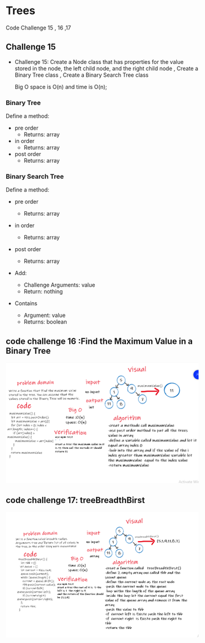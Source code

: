 # Trees

Code Challenge 15 , 16 ,17

## Challenge 15

- Challenge 15: Create a Node class that has properties for the value stored in the node, the left child node, and the right child node , Create a Binary Tree class , Create a Binary Search Tree class
  <!-- Description of the challenge -->

  Big O space is O(n) and time is O(n);

### Binary Tree

Define a method:

- pre order
  - Returns: array
- in order
  - Returns: array
- post order
  - Returns: array

### Binary Search Tree

Define a method:

- pre order
  - Returns: array
- in order
  - Returns: array
- post order
  - Returns: array
- Add:

  - Challenge Arguments: value
  - Return: nothing

- Contains

  - Argument: value
  - Returns: boolean

## code challenge 16 :Find the Maximum Value in a Binary Tree

![](./ch16new.png)

## code challenge 17: treeBreadthBirst

![](./lab17ch.png)
